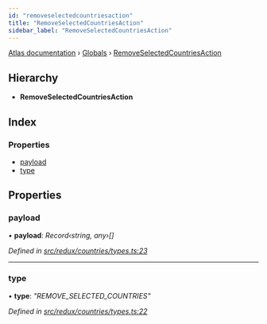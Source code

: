 ```yaml
---
id: "removeselectedcountriesaction"
title: "RemoveSelectedCountriesAction"
sidebar_label: "RemoveSelectedCountriesAction"
---
```


[Atlas documentation](../index.md) › [Globals](../globals.md) › [RemoveSelectedCountriesAction](removeselectedcountriesaction.md)

## Hierarchy

* **RemoveSelectedCountriesAction**

## Index

### Properties

* [payload](removeselectedcountriesaction.md#payload)
* [type](removeselectedcountriesaction.md#type)

## Properties

###  payload

• **payload**: *Record‹string, any›[]*

*Defined in [src/redux/countries/types.ts:23](https://github.com/chronark/atlas/blob/157126a/src/redux/countries/types.ts#L23)*

___

###  type

• **type**: *"REMOVE_SELECTED_COUNTRIES"*

*Defined in [src/redux/countries/types.ts:22](https://github.com/chronark/atlas/blob/157126a/src/redux/countries/types.ts#L22)*
